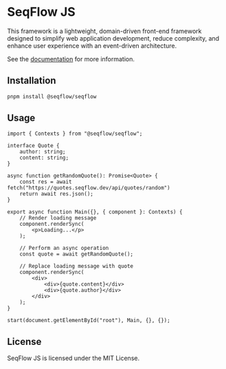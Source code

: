 # SeqFlow JS

This framework is a lightweight, domain-driven front-end framework designed to simplify web application development, reduce complexity, and enhance user experience with an event-driven architecture.

See the [documentation](https://seqflow.dev) for more information.

## Installation

```bash
pnpm install @seqflow/seqflow
```

## Usage

```tsx
import { Contexts } from "@seqflow/seqflow";

interface Quote {
	author: string;
	content: string;
}

async function getRandomQuote(): Promise<Quote> {
	const res = await fetch("https://quotes.seqflow.dev/api/quotes/random")
	return await res.json();
}

export async function Main({}, { component }: Contexts) {
	// Render loading message
	component.renderSync(
		<p>Loading...</p>
	);

	// Perform an async operation
	const quote = await getRandomQuote();

	// Replace loading message with quote
	component.renderSync(
		<div>
			<div>{quote.content}</div>
			<div>{quote.author}</div>
		</div>
	);
}

start(document.getElementById("root"), Main, {}, {});
```

## License

SeqFlow JS is licensed under the MIT License.
